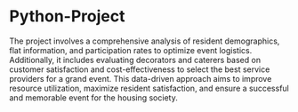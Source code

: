 # Python-Project
The project involves a comprehensive analysis of resident demographics, flat information, and participation rates to optimize event logistics. Additionally, it includes evaluating decorators and caterers based on customer satisfaction and cost-effectiveness to select the best service providers for a grand event. This data-driven approach aims to improve resource utilization, maximize resident satisfaction, and ensure a successful and memorable event for the housing society.
